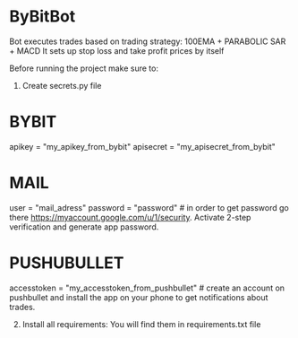 # ByBitBot

Bot executes trades based on trading strategy: 100EMA + PARABOLIC SAR + MACD
It sets up stop loss and take profit prices by itself


Before running the project make sure to:

1. Create secrets.py file 

# BYBIT
apikey = "my_apikey_from_bybit"
apisecret = "my_apisecret_from_bybit"

# MAIL
user = "mail_adress"
password = "password"  # in order to get password go there https://myaccount.google.com/u/1/security. Activate 2-step verification and generate app password.

# PUSHUBULLET
accesstoken = "my_accesstoken_from_pushbullet" # create an account on pushbullet and install the app on your phone to get notifications about trades.

2. Install all requirements:
You will find them in requirements.txt file


